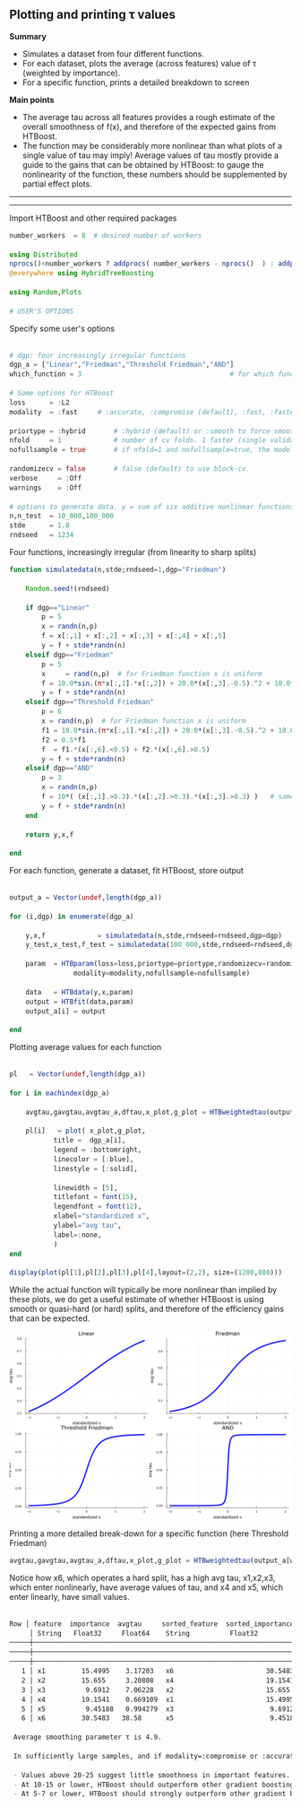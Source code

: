## Plotting and printing τ values 

**Summary**

- Simulates a dataset from four different functions.
- For each dataset, plots the average (across features) value of τ (weighted by importance).
- For a specific function, prints a detailed breakdown to screen   

**Main points**

- The average tau across all features provides a rough estimate of the overall smoothness of f(x),
  and therefore of the expected gains from HTBoost.
- The function may be considerably more nonlinear than what plots of a single value of tau may imply!
  Average values of tau mostly provide a guide to the gains that can be obtained by HTBoost:
  to gauge the nonlinearity of the function, these numbers should be supplemented by partial effect plots. 

---
---

Import HTBoost and other required packages

```julia
number_workers  = 8  # desired number of workers

using Distributed
nprocs()<number_workers ? addprocs( number_workers - nprocs()  ) : addprocs(0)
@everywhere using HybridTreeBoosting

using Random,Plots 

# USER'S OPTIONS 

```

Specify some user's options
```julia

# dgp: four increasingly irregular functions
dgp_a = ["Linear","Friedman","Threshold Friedman","AND"] 
which_function = 3                                     # for which function to print detailed break-down 

# Some options for HTBoost
loss      = :L2         
modality  = :fast     # :accurate, :compromise (default), :fast, :fastest 

priortype = :hybrid       # :hybrid (default) or :smooth to force smoothness 
nfold     = 1             # number of cv folds. 1 faster (single validation sets), default 4 is slower, but more accurate.
nofullsample = true       # if nfold=1 and nofullsample=true, the model is not re-fitted on the full sample after validation of the number of trees

randomizecv = false       # false (default) to use block-cv. 
verbose     = :Off
warnings    = :Off
 
# options to generate data. y = sum of six additive nonlinear functions + Gaussian noise.
n,n_test  = 10_000,100_000
stde      = 1.0
rndseed   = 1234

```

Four functions, increasingly irregular (from linearity to sharp splits)

```julia 
function simulatedata(n,stde;rndseed=1,dgp="Friedman")
    
    Random.seed!(rndseed)

    if dgp=="Linear"
        p = 5
        x = randn(n,p)
        f = x[:,1] + x[:,2] + x[:,3] + x[:,4] + x[:,5]
        y = f + stde*randn(n)   
    elseif dgp=="Friedman"
        p = 5
        x     = rand(n,p)  # for Friedman function x is uniform
        f = 10.0*sin.(π*x[:,1].*x[:,2]) + 20.0*(x[:,3].-0.5).^2 + 10.0*x[:,4] + 5.0*x[:,5]
        y = f + stde*randn(n)
    elseif dgp=="Threshold Friedman"
        p = 6
        x = rand(n,p)  # for Friedman function x is uniform
        f1 = 10.0*sin.(π*x[:,1].*x[:,2]) + 20.0*(x[:,3].-0.5).^2 + 10.0*x[:,4] + 5.0*x[:,5]
        f2 = 0.5*f1
        f  = f1.*(x[:,6].<0.5) + f2.*(x[:,6].>0.5)
        y = f + stde*randn(n)
    elseif dgp=="AND"
        p = 3
        x = randn(n,p)
        f = 10*( (x[:,1].>0.3).*(x[:,2].>0.3).*(x[:,3].>0.3) )   # same threshold: symmetric trees outperform     
        y = f + stde*randn(n) 
    end 

    return y,x,f 

end 

```

For each function, generate a dataset, fit HTBoost, store output

```julia 

output_a = Vector(undef,length(dgp_a))

for (i,dgp) in enumerate(dgp_a)

    y,x,f             = simulatedata(n,stde,rndseed=rndseed,dgp=dgp)
    y_test,x_test,f_test = simulatedata(100_000,stde,rndseed=rndseed,dgp=dgp)

    param  = HTBparam(loss=loss,priortype=priortype,randomizecv=randomizecv,nfold=nfold,verbose=verbose,warnings=warnings,
                modality=modality,nofullsample=nofullsample)

    data   = HTBdata(y,x,param)
    output = HTBfit(data,param)
    output_a[i] = output

end

```

Plotting average values for each function

```julia

pl   = Vector(undef,length(dgp_a))

for i in eachindex(dgp_a)

    avgtau,gavgtau,avgtau_a,dftau,x_plot,g_plot = HTBweightedtau(output_a[i],data,verbose=false,best_model=false);

    pl[i]   = plot( x_plot,g_plot,
           title =  dgp_a[i],
           legend = :bottomright,
           linecolor = [:blue],
           linestyle = [:solid],

           linewidth = [5],
           titlefont = font(15),
           legendfont = font(12),
           xlabel="standardized x",
           ylabel="avg tau",
           label=:none,
           )           
end

display(plot(pl[1],pl[2],pl[3],pl[4],layout=(2,2), size=(1200,800)))  

```

While the actual function will typically be more nonlinear than implied by these plots, we do get a useful estimate of whether HTBoost is using smooth or quasi-hard (or hard) splits, and therefore of the efficiency gains that can be expected. 

![](../assets/tauvalues.png) 


Printing a more detailed break-down for a specific function (here Threshold Friedman)

```julia
avgtau,gavgtau,avgtau_a,dftau,x_plot,g_plot = HTBweightedtau(output_a[which_function],data_a[which_function],verbose=true,best_model=false);
```
Notice how x6, which operates a hard split, has a high avg tau, x1,x2,x3, which enter nonlinearly, have average values of tau, and x4 and x5, which enter linearly, have small values.

```markdown

Row │ feature  importance  avgtau     sorted_feature  sorted_importance  sorted_avgtau 
     │ String   Float32     Float64    String          Float32            Float64       
─────┼──────────────────────────────────────────────────────────────────────────────────
─────┼──────────────────────────────────────────────────────────────────────────────────
─────┼──────────────────────────────────────────────────────────────────────────────────
   1 │ x1         15.4995    3.17203   x6                       30.5483       38.58
   2 │ x2         15.655     3.20808   x4                       19.1541        0.669109
   3 │ x3          9.6912    7.06228   x2                       15.655         3.20808
   4 │ x4         19.1541    0.669109  x1                       15.4995        3.17203
   5 │ x5          9.45188   0.994279  x3                        9.6912        7.06228
   6 │ x6         30.5483   38.58      x5                        9.45188       0.994279

 Average smoothing parameter τ is 4.9.

 In sufficiently large samples, and if modality=:compromise or :accurate

 - Values above 20-25 suggest little smoothness in important features. HTBoost's performance may slightly outperform or slightly underperform other gradient boosting machines.
 - At 10-15 or lower, HTBoost should outperform other gradient boosting machines, or at least be worth including in an ensemble.
 - At 5-7 or lower, HTBoost should strongly outperform other gradient boosting machines.

```